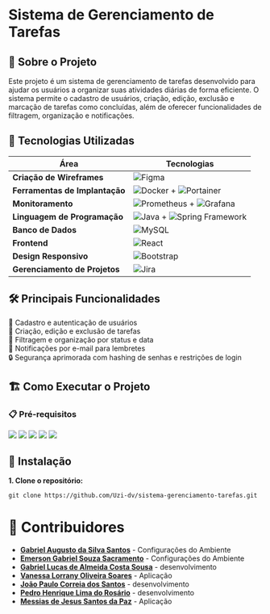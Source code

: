 # Sistema de Gerenciamento de Tarefas

## 📌 Sobre o Projeto

Este projeto é um sistema de gerenciamento de tarefas desenvolvido para ajudar os usuários a organizar suas atividades diárias de forma eficiente. O sistema permite o cadastro de usuários, criação, edição, exclusão e marcação de tarefas como concluídas, além de oferecer funcionalidades de filtragem, organização e notificações.

## 🚀 Tecnologias Utilizadas

| **Área**                  | **Tecnologias**                                                                                                                                         |
|---------------------------|---------------------------------------------------------------------------------------------------------------------------------------------------------|
| **Criação de Wireframes**  | ![Figma](https://img.shields.io/badge/-Figma-F24E1E?style=flat-square&logo=figma&logoColor=white)                                                       |
| **Ferramentas de Implantação** | ![Docker](https://img.shields.io/badge/-Docker-2496ED?style=flat-square&logo=docker&logoColor=white) + ![Portainer](https://img.shields.io/badge/-Portainer-25B6C6?style=flat-square&logo=portainer&logoColor=white) |
| **Monitoramento**          | ![Prometheus](https://img.shields.io/badge/-Prometheus-E6522C?style=flat-square&logo=prometheus&logoColor=white) + ![Grafana](https://img.shields.io/badge/-Grafana-F46800?style=flat-square&logo=grafana&logoColor=white) |
| **Linguagem de Programação** | ![Java](https://img.shields.io/badge/-Java-007396?style=flat-square&logo=openjdk&logoColor=white) + ![Spring Framework](https://img.shields.io/badge/-Spring%20Framework-6DB33F?style=flat-square&logo=spring&logoColor=white) |
| **Banco de Dados**         | ![MySQL](https://img.shields.io/badge/-MySQL-4479A1?style=flat-square&logo=mysql&logoColor=white)                                                       |
| **Frontend**               | ![React](https://img.shields.io/badge/-React-61DAFB?style=flat-square&logo=react&logoColor=black)                                                       |
| **Design Responsivo**      | ![Bootstrap](https://img.shields.io/badge/-Bootstrap-563D7C?style=flat-square&logo=bootstrap&logoColor=white)                                           |
| **Gerenciamento de Projetos** | ![Jira](https://img.shields.io/badge/-Jira-0052CC?style=flat-square&logo=jira&logoColor=white)                                                       |

## 🛠 Principais Funcionalidades

📌 Cadastro e autenticação de usuários  
📝 Criação, edição e exclusão de tarefas  
📅 Filtragem e organização por status e data  
📩 Notificações por e-mail para lembretes  
🔒 Segurança aprimorada com hashing de senhas e restrições de login  

## 🏗 Como Executar o Projeto

### 📋 Pré-requisitos
 
<p >
  <img src="https://img.shields.io/badge/-Docker-2496ED?style=flat-square&logo=docker&logoColor=white">
  <img src="https://img.shields.io/badge/-Portainer-25B6C6?style=flat-square&logo=portainer&logoColor=white">
  <img src="https://img.shields.io/badge/-Java-007396?style=flat-square&logo=openjdk&logoColor=white">
  <img src="https://img.shields.io/badge/-Node.js-339933?style=flat-square&logo=node.js&logoColor=white">
  <img src="https://img.shields.io/badge/-MySQL-4479A1?style=flat-square&logo=mysql&logoColor=white">
</p>

## 🔧 Instalação

**1. Clone o repositório:**  
```
git clone https://github.com/Uzi-dv/sistema-gerenciamento-tarefas.git
```


# 🤝 Contribuidores

- [**Gabriel Augusto da Silva Santos**](https://github.com/Uzi-dv) - Configurações do Ambiente
- [**Emerson Gabriel Souza Sacramento**](https://github.com/GabrielSacrament) - Configurações do Ambiente
- [**Gabriel Lucas de Almeida Costa Sousa**](https://github.com/Gabriel-Lucas13) - desenvolvimento
- [**Vanessa Lorrany Oliveira Soares**](https://github.com/nessaoliv) - Aplicação
- [**João Paulo Correia dos Santos**](https://github.com/nessaoliv) - desenvolvimento
- [**Pedro Henrique Lima do Rosário**](https://github.com/) - desenvolvimento
- [**Messias de Jesus Santos da Paz**](https://github.com/Messias-Paz) - Aplicação

